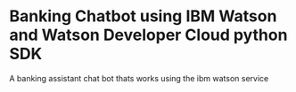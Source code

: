 # Banking Chatbot using IBM Watson and Watson Developer Cloud python SDK
A banking assistant chat bot thats works using the ibm watson service
